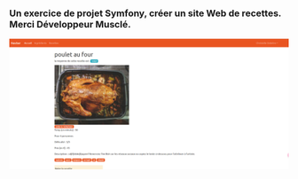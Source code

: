### Un exercice de projet Symfony, créer un site Web de recettes. Merci Développeur Musclé.
![page exemple](unPagePoulet.png)